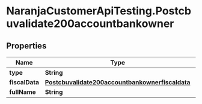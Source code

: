 # NaranjaCustomerApiTesting.Postcbuvalidate200accountbankowner

## Properties

Name | Type | Description | Notes
------------ | ------------- | ------------- | -------------
**type** | **String** |  | [optional] 
**fiscalData** | [**Postcbuvalidate200accountbankownerfiscaldata**](Postcbuvalidate200accountbankownerfiscaldata.md) |  | [optional] 
**fullName** | **String** |  | [optional] 


